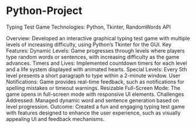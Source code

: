 # Python-Project
Typing Test Game
Technologies: Python, Tkinter, RandomWords API

Overview: Developed an interactive graphical typing test game with multiple levels of increasing difficulty, using Python’s Tkinter for the GUI.
Key Features:
Dynamic Levels: Game progresses through levels where players type random words or sentences, with increasing difficulty as the game advances.
Timers and Lives: Implemented countdown timers for each level and a life system displayed with animated hearts.
Special Levels: Every 5th level presents a short paragraph to type within a 2-minute window.
User Notifications: Game provides real-time feedback, such as notifications for spelling mistakes or timeout warnings.
Resizable Full-Screen Mode: The game opens in full-screen mode with responsive UI elements.
Challenges Addressed:
Managed dynamic word and sentence generation based on level progression.
Outcome: Created a fun and engaging typing test game with features designed to enhance the user experience, such as visually appealing UI and feedback mechanisms.

